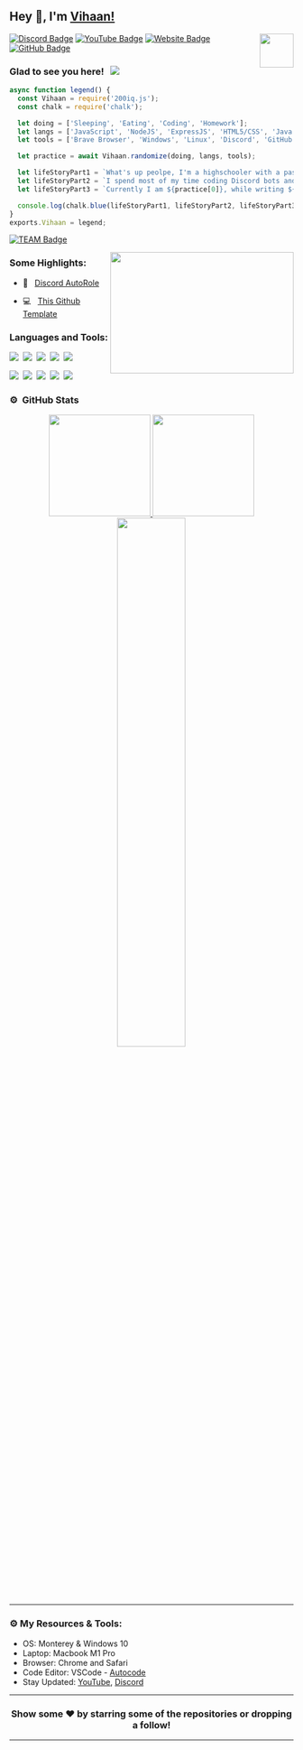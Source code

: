 ## Hey 👋, I'm [Vihaan!](https://vihaansaini.github.io/)

<img align="right" height="60" width="60" alt="" src="https://cdn.discordapp.com/attachments/870832759034245126/942647856072900618/VS.png" />

[![Discord Badge](https://img.shields.io/badge/-Discord-0e76a8?style=flat-square&logo=Discord&logoColor=white)](https://discord.gg/PCypEXv5Wa)
[![YouTube Badge](https://img.shields.io/badge/-YouTube-e02828?style=flat-square&logo=YouTube&logoColor=white)](https://www.youtube.com/channel/UCGieKr5OZNYJkX-ApseKSuA)
[![Website Badge](https://img.shields.io/badge/Website-3b5998?style=flat-square&logo=google-chrome&logoColor=white)](ttps://vihaansaini.github.io/)
[![GitHub Badge](https://img.shields.io/badge/-GitHub-ffffff?style=flat-square&logo=Github&logoColor=black)](https://github.com/VihaanSaini)

### Glad to see you here! &nbsp; ![](https://komarev.com/ghpvc/?username=VihaanSaini&label=Views&color=blue&style=plastic) 

```js
async function legend() {
  const Vihaan = require('200iq.js');
  const chalk = require('chalk');

  let doing = ['Sleeping', 'Eating', 'Coding', 'Homework'];
  let langs = ['JavaScript', 'NodeJS', 'ExpressJS', 'HTML5/CSS', 'Java', 'MySQL', 'Python', 'Markdown'];
  let tools = ['Brave Browser', 'Windows', 'Linux', 'Discord', 'GitHub'];

  let practice = await Vihaan.randomize(doing, langs, tools);

  let lifeStoryPart1 = `What's up peolpe, I'm a highschooler with a passion for Software Development, Graphic Design and Cars! `;
  let lifeStoryPart2 = `I spend most of my time coding Discord bots and doing homework`;
  let lifeStoryPart3 = `Currently I am ${practice[0]}, while writing ${practice[1]} on ${practice[2]}`;

  console.log(chalk.blue(lifeStoryPart1, lifeStoryPart2, lifeStoryPart3));
}
exports.Vihaan = legend;
```

[![TEAM Badge](https://img.shields.io/badge/TEAM-TALKTIVE%20DEVELOPMENT-17a6ec?style=for-the-badge)](https://discord.gg/PCypEXv5Wa)

<img align="right" height="215" width="325" alt="" src="https://cdn.dribbble.com/users/416610/screenshots/4801105/coding_desk_flat_vector_ui_ux_design_illustration_motion_animation_gif2.gif" />


### Some Highlights:

- 📌 &nbsp; [Discord AutoRole](https://github.com/VihaanSaini/Discord-Autorole-Bot)

- 💻 &nbsp; [This Github Template](https://github.com/VihaanSaini/VihaanSaini)

### Languages and Tools:

![](https://img.shields.io/badge/JavaScript-F7DF1E?style=for-the-badge&logo=javascript&logoColor=black)&nbsp;
![](https://img.shields.io/badge/Node.js-43853D?style=for-the-badge&logo=node.js&logoColor=white)&nbsp;
![](https://img.shields.io/badge/HTML5-E34F26?style=for-the-badge&logo=html5&logoColor=white)&nbsp;
![](https://img.shields.io/badge/CSS3-1572B6?style=for-the-badge&logo=css3&logoColor=white)&nbsp;
![](https://img.shields.io/badge/Markdown-000000?style=for-the-badge&logo=markdown&logoColor=white)&nbsp;

![](https://img.shields.io/badge/Mac-000000?style=for-the-badge&logo=mac&logoColor=white)&nbsp;
![](https://img.shields.io/badge/Windows-0078D6?style=for-the-badge&logo=windows&logoColor=white)&nbsp;
![](https://img.shields.io/badge/Discord-7289DA?style=for-the-badge&logo=discord&logoColor=white)&nbsp;
![](https://img.shields.io/badge/Spotify-1ED760?&style=for-the-badge&logo=spotify&logoColor=white)&nbsp;
![](https://img.shields.io/badge/GitHub-100000?style=for-the-badge&logo=github&logoColor=white)&nbsp;

### ⚙️ &nbsp;GitHub Stats

<p align="center">
<a href="https://github.com/VihaanSaini">
  <img height="180em" src="https://github-readme-stats.vercel.app/api?username=VihaanSaini&show_icons=true&title_color=5865F2&icon_color=5865F2&text_color=FFFFFF&bg_color=171B23&include_all_commits=true&count_private=true"/>
  <img height="180em" src="https://github-readme-stats.vercel.app/api/top-langs/?username=VihaanSaini&layout=compact&langs_count=8&title_color=5865F2&icon_color=5865F2&text_color=FFFFFF&bg_color=171B23"/>
  <img width="49%" src="https://github-readme-streak-stats.herokuapp.com/?user=VihaanSaini&fire=5865F2&fire=5865F2&currStreakNum=ffffff&sideLabels=5865F2&currStreakLabel=5865F2&stroke=5865F2&sideNums=ffffff&dates=ffffff&border=ffffff&text_color=FFFFFF&background=171B23" /></a>
</a>
</p>

---

### ⚙️ My Resources & Tools:


- OS: Monterey & Windows 10
- Laptop: Macbook M1 Pro
- Browser: Chrome and Safari
- Code Editor: VSCode - [Autocode](https://autocode.com/dashboard/)
- Stay Updated: [YouTube](https://www.youtube.com/channel/UCGieKr5OZNYJkX-ApseKSuA), [Discord](https://discord.gg/PCypEXv5Wa)
---

<h3 align=center>Show some ❤️ by starring some of the repositories or dropping a follow!</h3>

---
